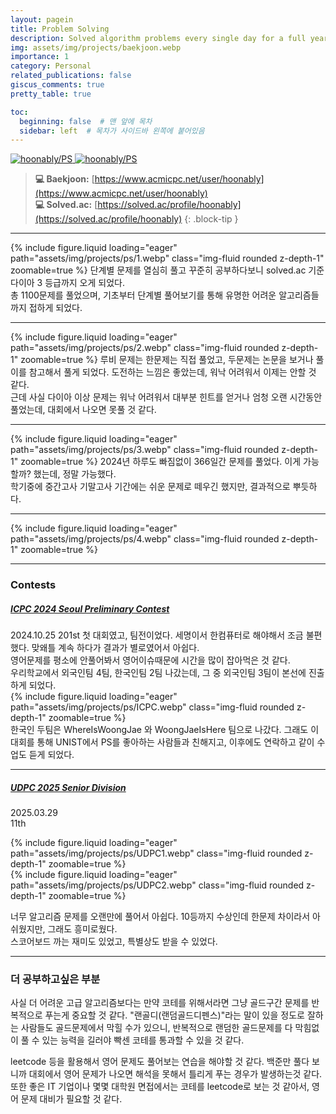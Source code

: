 ```yaml
---
layout: pagein
title: Problem Solving
description: Solved algorithm problems every single day for a full year (1-year streak) on Baekjoon.
img: assets/img/projects/baekjoon.webp
importance: 1
category: Personal
related_publications: false
giscus_comments: true
pretty_table: true

toc:
  beginning: false  # 맨 앞에 목차
  sidebar: left  # 목차가 사이드바 왼쪽에 붙어있음
---
```


<div class="repo p-2 text-center">
  <a href="https://github.com/hoonably/PS" rel="external nofollow noopener" target="_blank">
    <img class="only-light w-100" alt="hoonably/PS" src="https://github-readme-stats.vercel.app/api/pin/?username=hoonably&amp;repo=PS&amp;theme=default&amp;locale=en&amp;show_owner=false&amp;description_lines_count=2">
    <img class="only-dark w-100" alt="hoonably/PS" src="https://github-readme-stats.vercel.app/api/pin/?username=hoonably&amp;repo=PS&amp;theme=dark&amp;locale=en&amp;show_owner=false&amp;description_lines_count=2">
  </a>
</div>

> **💻 Baekjoon:** [https://www.acmicpc.net/user/hoonably](https://www.acmicpc.net/user/hoonably)  
> **💻 Solved.ac:** [https://solved.ac/profile/hoonably](https://solved.ac/profile/hoonably)
{: .block-tip }

---

{% include figure.liquid loading="eager" path="assets/img/projects/ps/1.webp" class="img-fluid rounded z-depth-1" zoomable=true %}
단계별 문제를 열심히 풀고 꾸준히 공부하다보니 solved.ac 기준 다이아 3 등급까지 오게 되었다.  
총 1100문제를 풀었으며, 기초부터 단계별 풀어보기를 통해 유명한 어려운 알고리즘들까지 접하게 되었다.  

---

{% include figure.liquid loading="eager" path="assets/img/projects/ps/2.webp" class="img-fluid rounded z-depth-1" zoomable=true %}
루비 문제는 한문제는 직접 풀었고, 두문제는 논문을 보거나 풀이를 참고해서 풀게 되었다. 도전하는 느낌은 좋았는데, 워낙 어려워서 이제는 안할 것 같다.  
근데 사실 다이아 이상 문제는 워낙 어려워서 대부분 힌트를 얻거나 엄청 오랜 시간동안 풀었는데, 대회에서 나오면 못풀 것 같다.  

---

{% include figure.liquid loading="eager" path="assets/img/projects/ps/3.webp" class="img-fluid rounded z-depth-1" zoomable=true %}
2024년 하루도 빠짐없이 366일간 문제를 풀었다. 이게 가능할까? 했는데, 정말 가능했다.  
학기중에 중간고사 기말고사 기간에는 쉬운 문제로 떼우긴 했지만, 결과적으로 뿌듯하다.

---

{% include figure.liquid loading="eager" path="assets/img/projects/ps/4.webp" class="img-fluid rounded z-depth-1" zoomable=true %}

---

### Contests
##### <a href="https://icpckorea.org/2024-seoul/preliminary">ICPC 2024 Seoul Preliminary Contest</a>  
2024.10.25
201st
첫 대회였고, 팀전이었다. 세명이서 한컴퓨터로 해야해서 조금 불편했다. 맞왜틀 계속 하다가 결과가 별로였어서 아쉽다.  
영어문제를 평소에 안풀어봐서 영어이슈때문에 시간을 많이 잡아먹은 것 같다.  
우리학교에서 외국인팀 4팀, 한국인팀 2팀 나갔는데, 그 중 외국인팀 3팀이 본선에 진출하게 되었다.  
{% include figure.liquid loading="eager" path="assets/img/projects/ps/ICPC.webp" class="img-fluid rounded z-depth-1" zoomable=true %}  
한국인 두팀은 WhereIsWoongJae 와 WoongJaeIsHere 팀으로 나갔다.
그래도 이 대회를 통해 UNIST에서 PS를 좋아하는 사람들과 친해지고, 이후에도 연락하고 같이 수업도 듣게 되었다.

---

##### <a href="https://github.com/user-attachments/assets/97edb7e4-69f2-4c7d-bcd8-40ac526ae9a1">UDPC 2025 Senior Division</a>  
2025.03.29  
11th  


<div class="row mt-3">
    <div class="col-sm mt-3 mt-md-0">
        {% include figure.liquid loading="eager" path="assets/img/projects/ps/UDPC1.webp" class="img-fluid rounded z-depth-1" zoomable=true %}
    </div>
    <div class="col-sm mt-3 mt-md-0">
        {% include figure.liquid loading="eager" path="assets/img/projects/ps/UDPC2.webp" class="img-fluid rounded z-depth-1" zoomable=true %}
    </div>
</div>

너무 알고리즘 문제를 오랜만에 풀어서 아쉽다. 10등까지 수상인데 한문제 차이라서 아쉬웠지만, 그래도 흥미로웠다.  
스코어보드 까는 재미도 있었고, 특별상도 받을 수 있었다.

---

### 더 공부하고싶은 부분
사실 더 어려운 고급 알고리즘보다는 만약 코테를 위해서라면 그냥 골드구간 문제를 반복적으로 푸는게 중요할 것 같다. "랜골디(랜덤골드디펜스)"라는 말이 있을 정도로 잘하는 사람들도 골드문제에서 막힐 수가 있으니, 반복적으로 랜덤한 골드문제를 다 막힘없이 풀 수 있는 능력을 길러야 빡센 코테를 통과할 수 있을 것 같다.  



leetcode 등을 활용해서 영어 문제도 풀어보는 연습을 해야할 것 같다. 백준만 풀다 보니까 대회에서 영어 문제가 나오면 해석을 못해서 틀리게 푸는 경우가 발생하는것 같다. 또한 좋은 IT 기업이나 몇몇 대학원 면접에서는 코테를 leetcode로 보는 것 같아서, 영어 문제 대비가 필요할 것 같다.